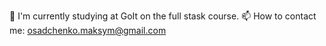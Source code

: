 🌱 I'm currently studying at GoIt on the full stask course.
📫 How to contact me: osadchenko.maksym@gmail.com
